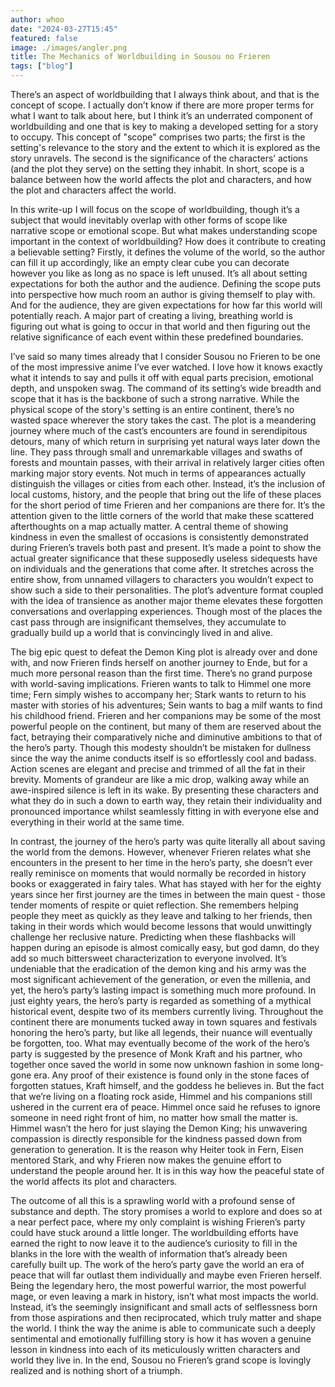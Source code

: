 ```yaml
---
author: whoo
date: "2024-03-27T15:45"
featured: false
image: ./images/angler.png
title: The Mechanics of Worldbuilding in Sousou no Frieren
tags: ["blog"]
---
```


There’s an aspect of worldbuilding that I always think about, and that is the concept of scope. I actually don’t know if there are more proper terms for what I want to talk about here, but I think it’s an underrated component of worldbuilding and one that is key to making a developed setting for a story to occupy. This concept of "scope" comprises two parts; the first is the setting's relevance to the story and the extent to which it is explored as the story unravels. The second is the significance of the characters’ actions (and the plot they serve) on the setting they inhabit. In short, scope is a balance between how the world affects the plot and characters, and how the plot and characters affect the world.

In this write-up I will focus on the scope of worldbuilding, though it’s a subject that would inevitably overlap with other forms of scope like narrative scope or emotional scope. But what makes understanding scope important in the context of worldbuilding? How does it contribute to creating a believable setting? Firstly, it defines the volume of the world, so the author can fill it up accordingly, like an empty clear cube you can decorate however you like as long as no space is left unused. It’s all about setting expectations for both the author and the audience. Defining the scope puts into perspective how much room an author is giving themself to play with. And for the audience, they are given expectations for how far this world will potentially reach. A major part of creating a living, breathing world is figuring out what is going to occur in that world and then figuring out the relative significance of each event within these predefined boundaries. 

I’ve said so many times already that I consider Sousou no Frieren to be one of the most impressive anime I’ve ever watched. I love how it knows exactly what it intends to say and pulls it off with equal parts precision, emotional depth, and unspoken swag. The command of its setting’s wide breadth and scope that it has is the backbone of such a strong narrative. While the physical scope of the story's setting is an entire continent, there’s no wasted space wherever the story takes the cast. The plot is a meandering journey where much of the cast’s encounters are found in serendipitous detours, many of which return in surprising yet natural ways later down the line. They pass through small and unremarkable villages and swaths of forests and mountain passes, with their arrival in relatively larger cities often marking major story events. Not much in terms of appearances actually distinguish the villages or cities from each other. Instead, it’s the inclusion of local customs, history, and the people that bring out the life of these places for the short period of time Frieren and her companions are there for. It’s the attention given to the little corners of the world that make these scattered afterthoughts on a map actually matter. A central theme of showing kindness in even the smallest of occasions is consistently demonstrated during Frieren’s travels both past and present. It’s made a point to show the actual greater significance that these supposedly useless sidequests have on individuals and the generations that come after. It stretches across the entire show, from unnamed villagers to characters you wouldn’t expect to show such a side to their personalities. The plot’s adventure format coupled with the idea of transience as another major theme elevates these forgotten conversations and overlapping experiences. Though most of the places the cast pass through are insignificant themselves, they accumulate to gradually build up a world that is convincingly lived in and alive. 

The big epic quest to defeat the Demon King plot is already over and done with, and now Frieren finds herself on another journey to Ende, but for a much more personal reason than the first time. There’s no grand purpose with world-saving implications. Frieren wants to talk to Himmel one more time; Fern simply wishes to accompany her; Stark wants to return to his master with stories of his adventures; Sein wants to bag a milf wants to find his childhood friend. Frieren and her companions may be some of the most powerful people on the continent, but many of them are reserved about the fact, betraying their comparatively niche and diminutive ambitions to that of the hero’s party. Though this modesty shouldn’t be mistaken for dullness since the way the anime conducts itself is so effortlessly cool and badass. Action scenes are elegant and precise and trimmed of all the fat in their brevity. Moments of grandeur are like a mic drop, walking away while an awe-inspired silence is left in its wake. By presenting these characters and what they do in such a down to earth way, they retain their individuality and pronounced importance whilst seamlessly fitting in with everyone else and everything in their world at the same time. 

In contrast, the journey of the hero’s party was quite literally all about saving the world from the demons. However, whenever Frieren relates what she encounters in the present to her time in the hero’s party, she doesn’t ever really reminisce on moments that would normally be recorded in history books or exaggerated in fairy tales. What has stayed with her for the eighty years since her first journey are the times in between the main quest - those tender moments of respite or quiet reflection. She remembers helping people they meet as quickly as they leave and talking to her friends, then taking in their words which would become lessons that would unwittingly challenge her reclusive nature. Predicting when these flashbacks will happen during an episode is almost comically easy, but god damn, do they add so much bittersweet characterization to everyone involved. It’s undeniable that the eradication of the demon king and his army was the most significant achievement of the generation, or even the millenia, and yet, the hero’s party’s lasting impact is something much more profound. In just eighty years, the hero’s party is regarded as something of a mythical historical event, despite two of its members currently living. Throughout the continent there are monuments tucked away in town squares and festivals honoring the hero’s party, but like all legends, their nuance will eventually be forgotten, too. What may eventually become of the work of the hero’s party is suggested by the presence of Monk Kraft and his partner, who together once saved the world in some now unknown fashion in some long-gone era. Any proof of their existence is found only in the stone faces of forgotten statues, Kraft himself, and the goddess he believes in. But the fact that we’re living on a floating rock aside, Himmel and his companions still ushered in the current era of peace. Himmel once said he refuses to ignore someone in need right front of him, no matter how small the matter is. Himmel wasn’t the hero for just slaying the Demon King; his unwavering compassion is directly responsible for the kindness passed down from generation to generation. It is the reason why Heiter took in Fern, Eisen mentored Stark, and why Frieren now makes the genuine effort to understand the people around her. It is in this way how the peaceful state of the world affects its plot and characters.

The outcome of all this is a sprawling world with a profound sense of substance and depth. The story promises a world to explore and does so at a near perfect pace, where my only complaint is wishing Frieren’s party could have stuck around a little longer. The worldbuilding efforts have earned the right to now leave it to the audience’s curiosity to fill in the blanks in the lore with the wealth of information that’s already been carefully built up. The work of the hero’s party gave the world an era of peace that will far outlast them individually and maybe even Frieren herself. Being the legendary hero, the most powerful warrior, the most powerful mage, or even leaving a mark in history, isn’t what most impacts the world. Instead, it’s the seemingly insignificant and small acts of selflessness born from those aspirations and then reciprocated, which truly matter and shape the world. I think the way the anime is able to communicate such a deeply sentimental and emotionally fulfilling story is how it has woven a genuine lesson in kindness into each of its meticulously written characters and world they live in. In the end, Sousou no Frieren’s grand scope is lovingly realized and is nothing short of a triumph. 








